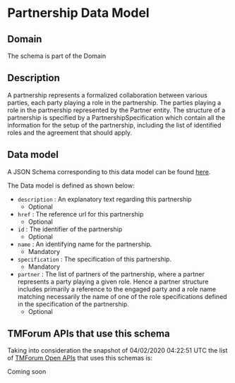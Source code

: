 # Partnership Data Model

## Domain

The  schema is part of the  Domain

## Description

A partnership represents a formalized collaboration between various parties, each party playing a role in the partnership. The parties playing a role in the partnership represented by the Partner entity. The structure of a partnership is specified by a PartnershipSpecification which contain all the information for the setup of the partnership, including the list of identified roles and the agreement that should apply.

## Data model

A JSON Schema corresponding to this data model can be found
[here](https://github.com/tmforum-rand/schemas/blob/candidates/EngagedParty/Partnership.schema.json).

The Data model is defined as shown below:
- `description` : An explanatory text regarding this partnership
  - Optional
- `href` : The reference url for this partnership
  - Optional
- `id` : The identifier of the partnership
  - Optional
- `name` : An identifying name for the partnership.
  - Mandatory
- `specification` : The specification of this partnership.
  - Mandatory
- `partner` : The list of partners of the partnership, where a partner represents a party playing a given role. Hence a partner structure includes primarily a reference to the engaged party and a role name matching necessarily the name of one of the role specifications defined in the specification of the partnership.
  - Optional




## TMForum APIs that use this schema

Taking into consideration the snapshot of 04/02/2020 04:22:51 UTC the list of [TMForum Open APIs](https://www.tmforum.org/open-apis/) that uses this schemas is:

Coming soon